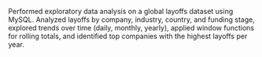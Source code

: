 Performed exploratory data analysis on a global layoffs dataset using MySQL. Analyzed layoffs by company, industry, country, and funding stage, explored trends over time (daily, monthly, yearly), applied window functions for rolling totals, and identified top companies with the highest layoffs per year.
